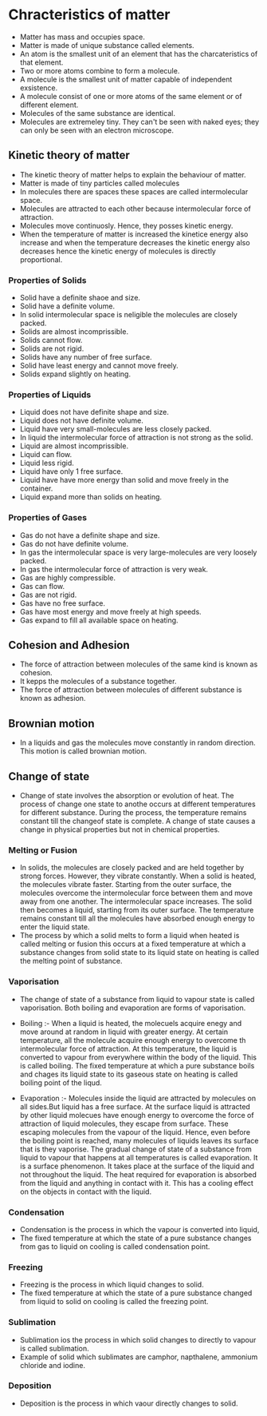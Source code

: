 # Chracteristics of matter 
- Matter has mass and occupies space.
- Matter is made of unique substance called elements.
- An atom is the smallest unit of an element that has the charcateristics of that element.
- Two or more atoms combine to form a molecule.
- A molecule is the smallest unit of matter capable of independent exsistence. 
- A molecule consist of one or more atoms of the same element or of different element.
- Molecules of the same substance are identical.
- Molecules are extremeley tiny. They can't be seen with naked eyes; they can only be seen with an electron microscope.
## Kinetic theory of matter 
- The kinetic theory of matter helps to explain the behaviour of matter.
- Matter is made of tiny particles called molecules 
- In molecules there are spaces these spaces are called intermolecular space.
- Molecules are attracted to each other because intermolecular force of attraction.
- Molecules move continuosly. Hence, they posses kinetic energy.
- When the temperature of matter is increased the kinetice energy also increase and when the temperature decreases the kinetic energy also decreases hence the kinetic energy of molecules is directly proportional.
### Properties of Solids
- Solid have a definite shaoe and size.
- Solid have a definite volume.
- In solid intermolecular space is neligible the molecules are closely packed.
- Solids are almost incomprissible.
- Solids cannot flow.
- Solids are not rigid.
- Solids have any number of free surface.
- Solid have least energy and cannot move freely.
- Solids expand slightly on heating.
### Properties of Liquids 
- Liquid does not have definite shape and size.
- Liquid does not have definite volume.
- Liquid have very small-molecules are less closely packed.
- In liquid the intermolecular force of attraction is not strong as the solid.
- Liquid are almost incomprissible.
- Liquid can flow.
- Liquid less rigid.
- Liquid have only 1 free surface.
- Liquid have have more energy than solid and move freely in the container.
- Liquid expand more than solids on heating.
### Properties of Gases
- Gas do not have a definite shape and size.
- Gas do not have definite volume.
- In gas the intermolecular space is very large-molecules are very loosely packed.
- In gas the intermolecular force of attraction is very weak.
- Gas are highly compressible.
- Gas can flow.
- Gas are not rigid.
- Gas have no free surface.
- Gas have most energy and move freely at high speeds.
- Gas expand to fill all available space on heating.
## Cohesion and Adhesion
- The force of attraction between molecules of the same kind is known as cohesion. 
- It kepps the molecules of a substance together.
- The force of attraction between molecules of different substance is known as adhesion. 
## Brownian motion 
- In a liquids and gas the molecules move constantly in random direction. This motion is called brownian motion.
## Change of state 
* Change of state involves the  absorption or evolution of heat. The process of change one state to anothe occurs at different temperatures 
for different substance. During the process, the temperature remains constant till the changeof state is complete. A change of state causes a change in physical properties but not in chemical properties.
### Melting or Fusion
* In solids, the molecules are closely packed and are held together by 
strong forces. However, they vibrate constantly. When a solid is heated,
the molecules vibrate faster. Starting from the outer surface, the molecules overcome the intermolecular force between them and move away from one another. The intermolecular space increases. The solid then becomes a liquid, starting from its outer surface. The temperature remains constant till all the molecules have absorbed enough energy to
enter the liquid state.
* The process by which a solid melts to form a liquid when heated is called melting or fusion this occurs at a fixed temperature at which a substance changes from solid state to its liquid state on heating is called the melting point of substance. 
### Vaporisation 
* The change of state of a substance from liquid to vapour state is called vaporisation. Both boiling and evaporation are forms of vaporisation.
* Boiling :- When a liquid is heated, the molecuels acquire enegy and move around at random in liquid with greater energy. At certain temperature, all the molecule acquire enough energy to overcome th intermolecular force of attraction. At this temperature, the liquid is converted to vapour from everywhere within the body of the liquid. This is called  boiling. The fixed temperature at which a pure substance boils and chages its liquid state to its gaseous state on heating is called boiling point of the liqud.

* Evaporation :- Molecules inside the liquid are attracted by molecules on all sides.But liquid has a free surface. At the surface liquid is attracted by other liquid molecues have enough energy to overcome the force of attraction of liquid molecules, they escape from surface. These escaping molecules from the vapour of the liquid. Hence, even before the boiling point is reached, many molecules of liquids leaves its surface that is they vaporise. The gradual change of state of a substance from liquid to vapour that happens at all temperatures
is called evaporation. It is a surface phenomenon. It takes place at the surface of the liquid and not throughout the liquid. The heat required for evaporation is absorbed from the liquid and anything in contact with it. This has a cooling effect on the objects in contact with the liquid. 

### Condensation 
- Condensation is the process in which the vapour is converted into liquid,
- The fixed temperature at which the state of a pure substance changes from gas to liquid on cooling is called condensation point.

### Freezing 
- Freezing is the process in which liquid changes to solid.
- The fixed temperature at which the state of a pure substance changed from liquid to solid on cooling is called the freezing point.

### Sublimation 
- Sublimation ios the process in which solid changes to directly to vapour is called sublimation.
- Example of solid which sublimates are camphor, napthalene, ammonium chloride and iodine.

### Deposition 
- Deposition is the process in which vaour directly changes to solid.

